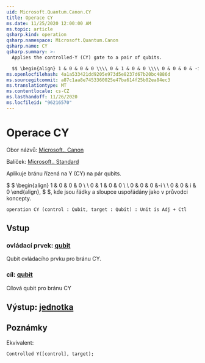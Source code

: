 ```yaml
---
uid: Microsoft.Quantum.Canon.CY
title: Operace CY
ms.date: 11/25/2020 12:00:00 AM
ms.topic: article
qsharp.kind: operation
qsharp.namespace: Microsoft.Quantum.Canon
qsharp.name: CY
qsharp.summary: >-
  Applies the controlled-Y (CY) gate to a pair of qubits.

  $$ \begin{align} 1 & 0 & 0 & 0 \\\\ 0 & 1 & 0 & 0 \\\\ 0 & 0 & 0 & -i \\\\ 0 & 0 & i & 0 \end{align}, $$ where rows and columns are organized as in the quantum concepts guide.
ms.openlocfilehash: 4a1a533421dd9205e973d5e8237d67b20bc4886d
ms.sourcegitcommit: a87c1aa8e7453360025e47ba614f25b02ea84ec3
ms.translationtype: MT
ms.contentlocale: cs-CZ
ms.lasthandoff: 11/26/2020
ms.locfileid: "96216570"
---
```

# <a name="cy-operation"></a>Operace CY

Obor názvů: [Microsoft.. Canon](xref:Microsoft.Quantum.Canon)

Balíček: [Microsoft.. Standard](https://nuget.org/packages/Microsoft.Quantum.Standard)


Aplikuje bránu řízená na Y (CY) na pár qubits.

$ $ \begin{align} 1 & 0 & 0 & 0 \\ \\ 0 & 1 & 0 & 0 \\ \\ 0 & 0 & 0 &-i \\ \\ 0 & 0 & i & 0 \end{align}, $ $, kde jsou řádky a sloupce uspořádány jako v průvodci koncepty.

```qsharp
operation CY (control : Qubit, target : Qubit) : Unit is Adj + Ctl
```


## <a name="input"></a>Vstup

### <a name="control--qubit"></a>ovládací prvek: [qubit](xref:microsoft.quantum.lang-ref.qubit)

Qubit ovládacího prvku pro bránu CY.


### <a name="target--qubit"></a>cíl: [qubit](xref:microsoft.quantum.lang-ref.qubit)

Cílová qubit pro bránu CY



## <a name="output--unit"></a>Výstup: [jednotka](xref:microsoft.quantum.lang-ref.unit)



## <a name="remarks"></a>Poznámky

Ekvivalent:

```qsharp
Controlled Y([control], target);
```